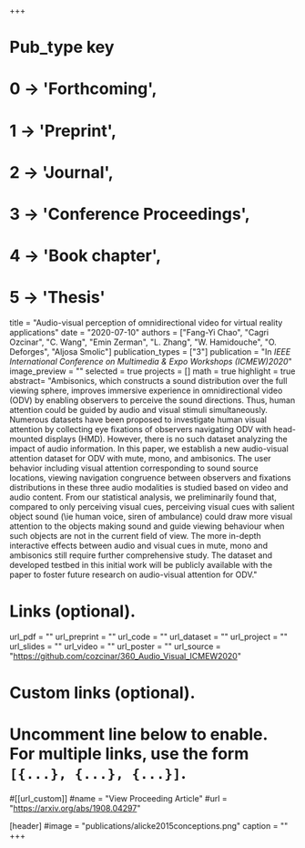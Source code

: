 +++
# Pub_type key
# 0 -> 'Forthcoming',
# 1 -> 'Preprint',
# 2 -> 'Journal',
# 3 -> 'Conference Proceedings',
# 4 -> 'Book chapter',
# 5 -> 'Thesis'

title = "Audio-visual perception of omnidirectional video for virtual reality applications"
date = "2020-07-10"
authors = ["Fang-Yi Chao", "Cagri Ozcinar", "C. Wang", "Emin Zerman", "L. Zhang", "W. Hamidouche", "O. Deforges", "Aljosa Smolic"]
publication_types = ["3"]
publication = "In *IEEE International Conference on Multimedia & Expo Workshops (ICMEW)2020*"
image_preview = ""
selected = true
projects = []
math = true
highlight = true
abstract= "Ambisonics, which constructs a sound distribution over the full viewing sphere, improves immersive experience in omnidirectional video (ODV) by enabling observers to perceive the sound directions. Thus, human attention could be guided by audio and visual stimuli simultaneously. Numerous datasets have been proposed to investigate human visual attention by collecting eye fixations of observers navigating ODV with head-mounted displays (HMD). However, there is no such dataset analyzing the impact of audio information. In this paper, we establish a new audio-visual attention dataset for ODV with mute, mono, and ambisonics. The user behavior including visual attention corresponding to sound source locations, viewing navigation congruence between observers and fixations distributions in these three audio modalities is studied based on video and audio content. From our statistical analysis, we preliminarily found that, compared to only perceiving visual cues, perceiving visual cues with salient object sound (\ie human voice, siren of ambulance) could draw more visual attention to the objects making sound and guide viewing behaviour when such objects are not in the current field of view. The more in-depth interactive effects between audio and visual cues in mute, mono and ambisonics still require further comprehensive study. The dataset and developed testbed in this initial work will be publicly available with the paper to foster future research on audio-visual attention for ODV."

# Links (optional).
url_pdf = ""
url_preprint = ""
url_code = ""
url_dataset = ""
url_project = ""
url_slides = ""
url_video = ""
url_poster = ""
url_source = "https://github.com/cozcinar/360_Audio_Visual_ICMEW2020"

# Custom links (optional).
#   Uncomment line below to enable. For multiple links, use the form `[{...}, {...}, {...}]`.
#[[url_custom]]
#name = "View Proceeding Article"
#url = "https://arxiv.org/abs/1908.04297"

[header]
#image = "publications/alicke2015conceptions.png"
caption = ""
+++


